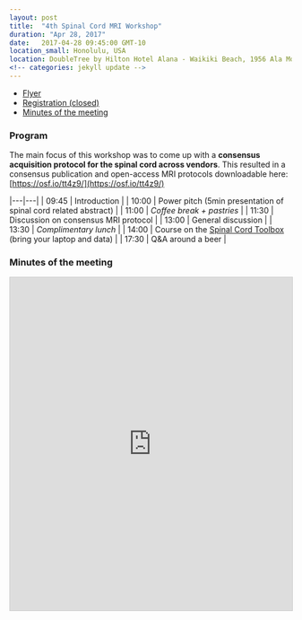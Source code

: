 ```yaml
---
layout: post
title:  "4th Spinal Cord MRI Workshop"
duration: "Apr 28, 2017"
date:   2017-04-28 09:45:00 GMT-10
location_small: Honolulu, USA
location: DoubleTree by Hilton Hotel Alana - Waikiki Beach, 1956 Ala Moana Blvd, Honolulu, HI 96815, USA
<!-- categories: jekyll update -->
---
```

- [Flyer](https://goo.gl/ltJdPS)
- [Registration (closed)](https://goo.gl/forms/iythnAeVThmaqxfB2)
- [Minutes of the meeting](#minutes-of-the-meeting)

### Program

The main focus of this workshop was to come up with a **consensus acquisition protocol for the spinal cord across vendors**. This resulted in a consensus publication and open-access MRI protocols downloadable here: [https://osf.io/tt4z9/](https://osf.io/tt4z9/)

|---|---|
| 09:45 | Introduction |
| 10:00 | Power pitch (5min presentation of spinal cord related abstract) |
| 11:00 | *Coffee break + pastries* |
| 11:30 | Discussion on consensus MRI protocol |
| 13:00 | General discussion |
| 13:30 | *Complimentary lunch* |
| 14:00 | Course on the [Spinal Cord Toolbox](https://github.com/neuropoly/spinalcordtoolbox) (bring your laptop and data) |
| 17:30 | Q&A around a beer |

### Minutes of the meeting

<iframe src="https://www.slideshare.net/slideshow/embed_code/key/DIfGRVquLaVPR3" width="800" height="594" frameborder="0" marginwidth="0" marginheight="0" scrolling="no" style="border:1px solid #CCC; border-width:1px; margin-bottom:5px; max-width: 100%;" allowfullscreen> </iframe>
